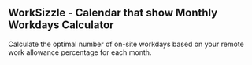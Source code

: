 ## WorkSizzle - Calendar that show Monthly Workdays Calculator

Calculate the optimal number of on-site workdays based on your remote work allowance percentage for each month.
